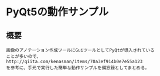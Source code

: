 # PyQt5の動作サンプル

## 概要
```
画像のアノテーション作成ツールにGuiツールとしてPyQtが導入されている
ことが多いので、
http://qiita.com/kenasman/items/70a3ef914b0e7e55a123
を参考に、手元で実行した簡単な動作サンプルを備忘録としてまとめる。
```
